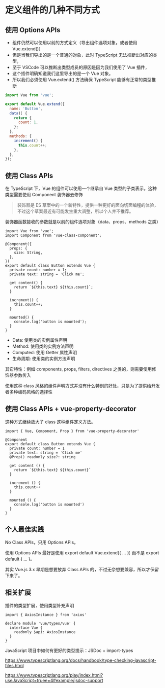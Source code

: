 # 定义组件的几种不同方式

## 使用 Options APIs

- 组件仍然可以使用以前的方式定义（导出组件选项对象，或者使用 Vue.extend()）
- 但是当我们导出的是一个普通的对象，此时 TypeScript 无法推断出对应的类型，
- 至于 VSCode 可以推断出类型成员的原因是因为我们使用了 Vue 插件，
- 这个插件明确知道我们这里导出的是一个 Vue 对象。
- 所以我们必须使用 Vue.extend() 方法确保 TypeScript 能够有正常的类型推断

```javascript
import Vue from 'vue';

export default Vue.extend({
  name: 'Button',
  data() {
    return {
      count: 1,
    };
  },
  methods: {
    increment() {
      this.count++;
    },
  },
});
```

## 使用 Class APIs

在 TypeScript 下，Vue 的组件可以使用一个继承自 Vue 类型的子类表示，这种类型需要使用 Component 装饰器去修饰

> 装饰器是 ES 草案中的一个新特性，提供一种更好的面向切面编程的体验，不过这个草案最近有可能发生重大调整，所以个人并不推荐。

装饰器函数接收的参数就是以前的组件选项对象（data、props、methods 之类）

```
import Vue from 'vue';
import Component from 'vue-class-component';

@Component({
  props: {
    size: String,
  },
})
export default class Button extends Vue {
  private count: number = 1;
  private text: string = 'Click me';

  get content() {
    return `${this.text} ${this.count}`;
  }

  increment() {
    this.count++;
  }

  mounted() {
    console.log('button is mounted');
  }
}
```

- Data: 使用类的实例属性声明
- Method: 使用类的实例方法声明
- Computed: 使用 Getter 属性声明
- 生命周期: 使用类的实例方法声明

其它特性：例如 components, props, filters, directives 之类的，则需要使用修饰器参数传入

使用这种 class 风格的组件声明方式并没有什么特别的好处，只是为了提供给开发者多种编码风格的选择性

## 使用 Class APIs + vue-property-decorator

这种方式继续放大了 class 这种组件定义方法。

```
import { Vue, Component, Prop } from 'vue-property-decorator'

@Component
export default class Button extends Vue {
  private count: number = 1
  private text: string = 'Click me'
  @Prop() readonly size?: string

  get content () {
    return `${this.text} ${this.count}`
  }

  increment () {
    this.count++
  }

  mounted () {
    console.log('button is mounted')
  }
}
```

## 个人最佳实践

No Class APIs，只用 Options APIs。

使用 Options APIs 最好是使用 export default Vue.extend({ ... }) 而不是 export default { ... }。

其实 Vue.js 3.x 早期是想要放弃 Class APIs 的，不过无奈想要兼容，所以才保留下来了。

## 相关扩展

插件的类型扩展，使用类型补充声明

```
import { AxiosInstance } from 'axios'

declare module 'vue/types/vue' {
  interface Vue {
    readonly $api: AxiosInstance
  }
}
```

JavaScript 项目中如何有更好的类型提示：JSDoc + import-types

https://www.typescriptlang.org/docs/handbook/type-checking-javascript-files.html

https://www.typescriptlang.org/play/index.html?useJavaScript=truee=4#example/jsdoc-support
